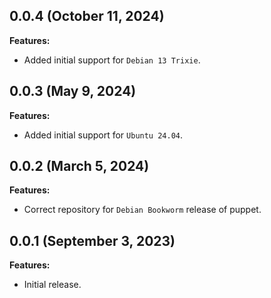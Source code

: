 ## 0.0.4 (October 11, 2024)

**Features:**

- Added initial support for `Debian 13 Trixie`.

## 0.0.3 (May 9, 2024)

**Features:**

- Added initial support for `Ubuntu 24.04`.

## 0.0.2 (March 5, 2024)

**Features:**

- Correct repository for `Debian Bookworm` release of puppet.

## 0.0.1 (September 3, 2023)

**Features:**

- Initial release.
